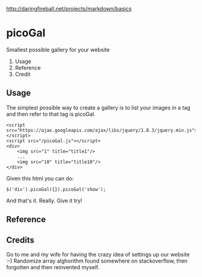 http://daringfireball.net/projects/markdown/basics

picoGal
=======

Smallest possible gallery for your website

1. Usage
2. Reference
3. Credit

Usage
-----

The simplest possible way to create a gallery is to list your images in a tag and then refer to that tag is picoGal.

    <script src="https://ajax.googleapis.com/ajax/libs/jquery/1.8.3/jquery.min.js"></script>
    <script src="/picoGal.js"></script>
    <div>
        <img src="1" title="title1"/>
        ...
        <img src="10" title="title10"/>
    </div>

Given this html you can do:

    $('div').picoGal({}).picoGal('show');

And that's it. Really. Give it try!

Reference
---------

Credits
-------

Go to me and my wife for having the crazy idea of settings up our website :-)
Randomize array alghorithm found somewhere on stackoverflow, then forgotten and then reinvented myself.